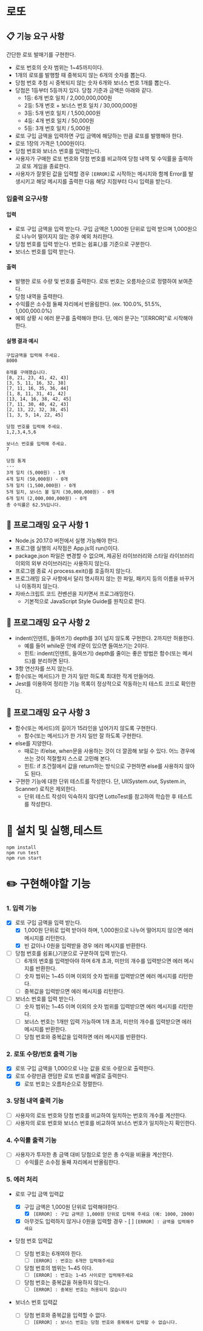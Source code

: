 # 로또

## 📋 기능 요구 사항

간단한 로또 발매기를 구현한다.

- 로또 번호의 숫자 범위는 1~45까지이다.
- 1개의 로또를 발행할 때 중복되지 않는 6개의 숫자를 뽑는다.
- 당첨 번호 추첨 시 중복되지 않는 숫자 6개와 보너스 번호 1개를 뽑는다.
- 당첨은 1등부터 5등까지 있다. 당첨 기준과 금액은 아래와 같다.
  - 1등: 6개 번호 일치 / 2,000,000,000원
  - 2등: 5개 번호 + 보너스 번호 일치 / 30,000,000원
  - 3등: 5개 번호 일치 / 1,500,000원
  - 4등: 4개 번호 일치 / 50,000원
  - 5등: 3개 번호 일치 / 5,000원
- 로또 구입 금액을 입력하면 구입 금액에 해당하는 만큼 로또를 발행해야 한다.
- 로또 1장의 가격은 1,000원이다.
- 당첨 번호와 보너스 번호를 입력받는다.
- 사용자가 구매한 로또 번호와 당첨 번호를 비교하여 당첨 내역 및 수익률을 출력하고 로또 게임을 종료한다.
- 사용자가 잘못된 값을 입력할 경우 `[ERROR]`로 시작하는 메시지와 함께 Error를 발생시키고 해당 메시지를 출력한 다음 해당 지점부터 다시 입력을 받는다.

### 입출력 요구사항

#### 입력

- 로또 구입 금액을 입력 받는다. 구입 금액은 1,000원 단위로 입력 받으며 1,000원으로 나누어 떨어지지 않는 경우 예외 처리한다.
- 당첨 번호를 입력 받는다. 번호는 쉼표(,)를 기준으로 구분한다.
- 보너스 번호를 입력 받는다.

#### 출력

- 발행한 로또 수량 및 번호를 출력한다. 로또 번호는 오름차순으로 정렬하여 보여준다.
- 당첨 내역을 출력한다.
- 수익률은 소수점 둘째 자리에서 반올림한다. (ex. 100.0%, 51.5%, 1,000,000.0%)
- 예외 상황 시 에러 문구를 출력해야 한다. 단, 에러 문구는 "[ERROR]"로 시작해야 한다.

#### 실행 결과 예시

```
구입금액을 입력해 주세요.
8000

8개를 구매했습니다.
[8, 21, 23, 41, 42, 43]
[3, 5, 11, 16, 32, 38]
[7, 11, 16, 35, 36, 44]
[1, 8, 11, 31, 41, 42]
[13, 14, 16, 38, 42, 45]
[7, 11, 30, 40, 42, 43]
[2, 13, 22, 32, 38, 45]
[1, 3, 5, 14, 22, 45]

당첨 번호를 입력해 주세요.
1,2,3,4,5,6

보너스 번호를 입력해 주세요.
7

당첨 통계
---
3개 일치 (5,000원) - 1개
4개 일치 (50,000원) - 0개
5개 일치 (1,500,000원) - 0개
5개 일치, 보너스 볼 일치 (30,000,000원) - 0개
6개 일치 (2,000,000,000원) - 0개
총 수익률은 62.5%입니다.
```

## 🔧 프로그래밍 요구 사항 1

- Node.js 20.17.0 버전에서 실행 가능해야 한다.
- 프로그램 실행의 시작점은 App.js의 run()이다.
- package.json 파일은 변경할 수 없으며, 제공된 라이브러리와 스타일 라이브러리 이외의 외부 라이브러리는 사용하지 않는다.
- 프로그램 종료 시 process.exit()를 호출하지 않는다.
- 프로그래밍 요구 사항에서 달리 명시하지 않는 한 파일, 패키지 등의 이름을 바꾸거나 이동하지 않는다.
- 자바스크립트 코드 컨벤션을 지키면서 프로그래밍한다.
  - 기본적으로 JavaScript Style Guide를 원칙으로 한다.

## 🔧 프로그래밍 요구 사항 2

- indent(인덴트, 들여쓰기) depth를 3이 넘지 않도록 구현한다. 2까지만 허용한다.
  - 예를 들어 while문 안에 if문이 있으면 들여쓰기는 2이다.
  - 힌트: indent(인덴트, 들여쓰기) depth를 줄이는 좋은 방법은 함수(또는 메서드)를 분리하면 된다.
- 3항 연산자를 쓰지 않는다.
- 함수(또는 메서드)가 한 가지 일만 하도록 최대한 작게 만들어라.
- Jest를 이용하여 정리한 기능 목록이 정상적으로 작동하는지 테스트 코드로 확인한다.

## 🔧 프로그래밍 요구 사항 3

- 함수(또는 메서드)의 길이가 15라인을 넘어가지 않도록 구현한다.
  - 함수(또는 메서드)가 한 가지 일만 잘 하도록 구현한다.
- else를 지양한다.
  - 때로는 if/else, when문을 사용하는 것이 더 깔끔해 보일 수 있다. 어느 경우에 쓰는 것이 적절할지 스스로 고민해 본다.
  - 힌트: if 조건절에서 값을 return하는 방식으로 구현하면 else를 사용하지 않아도 된다.
- 구현한 기능에 대한 단위 테스트를 작성한다. 단, UI(System.out, System.in, Scanner) 로직은 제외한다.
  - 단위 테스트 작성이 익숙하지 않다면 LottoTest를 참고하여 학습한 후 테스트를 작성한다.

# 🚀 설치 및 실행,테스트

```
npm install
npm run test
npm run start
```

# ✏️ 구현해야할 기능

### 1. 입력 기능

- [x] 로또 구입 금액을 입력 받는다.
  - [x] 1,000원 단위로 입력 받아야 하며, 1,000원으로 나누어 떨어지지 않으면 에러 메시지를 리턴한다.
  - [x] 빈 값이나 0원을 입력받을 경우 에러 메시지를 반환한다.
- [ ] 당첨 번호를 쉼표(,)기분으로 구분하여 입력 받는다.
  - [ ] 6개의 번호를 입력받아야 하며 6개 초과, 미만의 개수를 입력받으면 에러 메시지를 반환한다.
  - [ ] 숫자 범위는 1~45 이며 이외의 숫자 범위를 입력받으면 에러 메시지를 리턴한다.
  - [ ] 중복값을 입력받으면 에러 메시지를 리턴한다.
- [ ] 보너스 번호를 입력 받는다.
  - [ ] 숫자 범위는 1~45 이며 이외의 숫자 범위를 입력받으면 에러 메시지를 리턴한다.
  - [ ] 보너스 번호는 1개만 입력 가능하며 1개 초과, 미만의 개수를 입력받으면 에러 메시지를 반환한다.
  - [ ] 당첨 번호와 중복값을 입력하면 에러 메시지를 반환한다.

### 2. 로또 수량/번호 출력 기능

- [x] 로또 구입 금액을 1,000으로 나눈 값을 로또 수량으로 출력한다.
- [x] 로또 수량만큼 랜덤한 로또 번호를 배열로 출력한다.
  - [x] 로또 번호는 오름차순으로 정렬한다.

### 3. 당첨 내역 출력 기능

- [ ] 사용자의 로또 번호와 당첨 번호를 비교하여 일치하는 번호의 개수를 계산한다.
- [ ] 사용자의 로또 번호와 보너스 번호를 비교하여 보너스 번호가 일치하는지 확인한다.

### 4. 수익률 출력 기능

- [ ] 사용자가 투자한 총 금액 대비 당첨으로 얻은 총 수익을 비율을 계산한다.
  - [ ] 수익률은 소수점 둘째 자리에서 반올림한다.

### 5. 에러 처리

- 로또 구입 금액 입력값

  - [x] 구입 금액은 1,000원 단위로 입력해야한다.
    - [x] `[ERROR] : 구입 금액은 1,000원 단위로 입력해 주세요 (예: 1000, 2000)`
  - [x] 아무것도 입력하지 않거나 0원을 입력할 경우 - [ ] `[ERROR] : 금액을 입력해주세요`

- 당첨 번호 입력값

  - [ ] 당첨 번호는 6개여야 한다.
    - [ ] `[ERROR] : 번호는 6개만 입력해주세요`
  - [ ] 당첨 번호의 범위는 1~45 이다.
    - [ ] `[ERROR] : 번호는 1~45 사이로만 입력해주세요`
  - [ ] 당첨 번호는 중복값을 허용하지 않는다.
    - [ ] `[ERROR] : 중복된 번호는 허용되지 않습니다`

- 보너스 번호 입력값
  - [ ] 당첨 번호와 중복값을 입력할 수 없다.
    - [ ] `[ERROR] : 보너스 번호는 당첨 번호와 중복해서 입력할 수 없습니다.`
